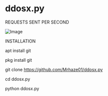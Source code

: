 
# ddosx.py

REQUESTS SENT PER SECOND

![Image](https://user-images.githubusercontent.com/126936269/261999862-d4bbe4ef-3376-46ef-9490-f63de38edc39.jpeg)

INSTALLATION

apt install git

pkg install git

git clone https://github.com/Mrhaze01/ddosx.py

cd ddosx.py

python ddosx.py
